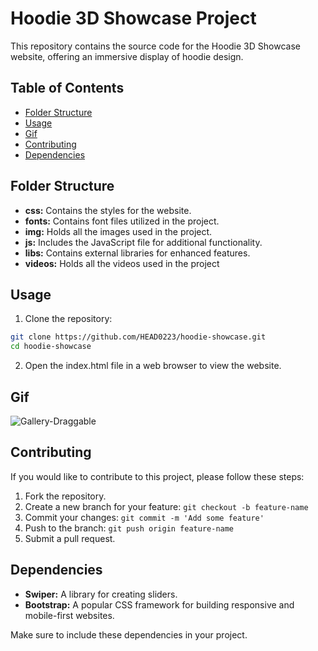 # Hoodie 3D Showcase Project

This repository contains the source code for the Hoodie 3D Showcase website, offering an immersive display of hoodie design.

## Table of Contents

-  [Folder Structure](#folder-structure)
-  [Usage](#usage)
-  [Gif](#Gif)
-  [Contributing](#contributing)
-  [Dependencies](#dependencies)

## Folder Structure

-  **css:** Contains the styles for the website.
-  **fonts:** Contains font files utilized in the project.
-  **img:** Holds all the images used in the project.
-  **js:** Includes the JavaScript file for additional functionality.
-  **libs:** Contains external libraries for enhanced features.
-  **videos:** Holds all the videos used in the project

## Usage

1. Clone the repository:

```bash
git clone https://github.com/HEAD0223/hoodie-showcase.git
cd hoodie-showcase
```

2. Open the index.html file in a web browser to view the website.

## Gif

![Gallery-Draggable](./img/Gallery-Draggable.gif)

## Contributing

If you would like to contribute to this project, please follow these steps:

1. Fork the repository.
2. Create a new branch for your feature: `git checkout -b feature-name`
3. Commit your changes: `git commit -m 'Add some feature'`
4. Push to the branch: `git push origin feature-name`
5. Submit a pull request.

## Dependencies

-  **Swiper:** A library for creating sliders.
-  **Bootstrap:** A popular CSS framework for building responsive and mobile-first websites.

Make sure to include these dependencies in your project.

